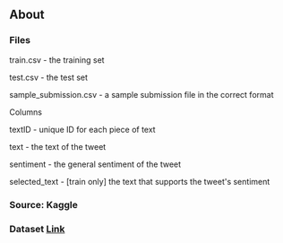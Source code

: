 ## About

### Files

train.csv - the training set

test.csv - the test set

sample_submission.csv - a sample submission file in the correct format

Columns

textID - unique ID for each piece of text

text - the text of the tweet

sentiment - the general sentiment of the tweet

selected_text - [train only] the text that supports the tweet's sentiment

### Source: Kaggle

### Dataset [Link](https://www.kaggle.com/c/tweet-sentiment-extraction/data)
